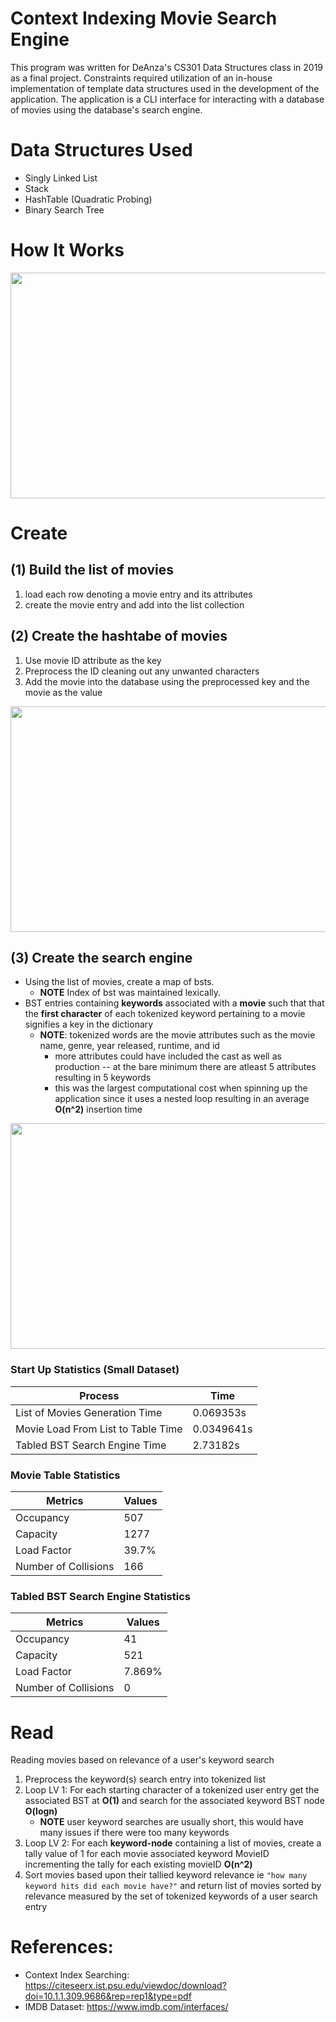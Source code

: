 # Context Indexing Movie Search Engine
This program was written for DeAnza's CS301 Data Structures class in 2019 as a final project. Constraints required utilization of an in-house implementation of template data structures used in the development of the application. The application is a CLI interface for interacting with a database of movies using the database's search engine.

# Data Structures Used
* Singly Linked List
* Stack
* HashTable (Quadratic Probing)
* Binary Search Tree


# How It Works
<div>
<img src="https://github.com/henrylao/movie-search-engine/blob/master/images/programFlow.png" width="642" height="361"/>
</div>

# Create
## (1) Build the list of movies 
1. load each row denoting a movie entry and its attributes
2. create the movie entry and add into the list collection
	
## (2) Create the hashtabe of movies
1. Use movie ID attribute as the key
2. Preprocess the ID cleaning out any unwanted characters 
3. Add the movie into the database using the preprocessed key and the movie as the value
<div>
<img src="https://github.com/henrylao/movie-search-engine/blob/master/images/movieDB.png" width="642" height="361"/>
</div>

## (3) Create the search engine
* Using the list of movies, create a map of bsts. 
    * __NOTE__ Index of bst was maintained lexically. 
* BST entries containing __keywords__ associated with a __movie__ such that that the __first character__ of each tokenized keyword pertaining to a movie signifies a key in the dictionary
    * __NOTE__: tokenized words are the movie attributes such as the movie name, genre, year released, runtime, and id
        - more attributes could have included the cast as well as production -- at the bare minimum there are atleast 5 attributes resulting in 5 keywords
        - this was the largest computational cost when spinning up the application since it uses a nested loop resulting in an average __O(n^2)__ insertion time
    
<div>
<img src="https://github.com/henrylao/movie-search-engine/blob/master/images/contextIndexSearch.png" width="642" height="361"/>
</div>

### Start Up Statistics (Small Dataset)       
| Process                            | Time       |
|------------------------------------|------------|
| List of Movies Generation Time     | 0.069353s  |
| Movie Load From List to Table Time | 0.0349641s |
| Tabled BST Search Engine Time      | 2.73182s   |

### Movie Table Statistics          
| Metrics              | Values |
|----------------------|--------|
| Occupancy            | 507    |
| Capacity             | 1277   |
| Load Factor          | 39.7%  |
| Number of Collisions | 166    |


### Tabled BST Search Engine Statistics     
| Metrics              | Values |
|----------------------|--------|
| Occupancy            | 41     |
| Capacity             | 521    |
| Load Factor          | 7.869% |
| Number of Collisions | 0      |


# Read
Reading movies based on relevance of a user's keyword search
1. Preprocess the keyword(s) search entry into tokenized list
2. Loop LV 1: For each starting character of a tokenized user entry get the associated BST
    at __O(1)__ and search for the associated keyword BST node __O(logn)__
    - __NOTE__ user keyword searches are usually short, this would have many issues if there were too many keywords 
3. Loop LV 2: For each __keyword-node__ containing a list of movies, create a tally value of 1 for each movie associated keyword MovieID incrementing the tally for each existing movieID __O(n^2)__
4. Sort movies based upon their tallied keyword relevance ie `"how many keyword hits did each movie have?"` and return list of movies sorted by relevance measured by the set of tokenized keywords of a user search entry


# References:
* Context Index Searching: https://citeseerx.ist.psu.edu/viewdoc/download?doi=10.1.1.309.9686&rep=rep1&type=pdf
* IMDB Dataset: https://www.imdb.com/interfaces/
